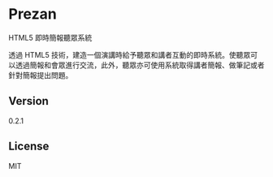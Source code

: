 Prezan
======

HTML5 即時簡報聽眾系統

透過 HTML5 技術，建造一個演講時給予聽眾和講者互動的即時系統。使聽眾可以透過簡報和會眾進行交流，此外，聽眾亦可使用系統取得講者簡報、做筆記或者針對簡報提出問題。

Version
----

0.2.1

License
----

MIT
